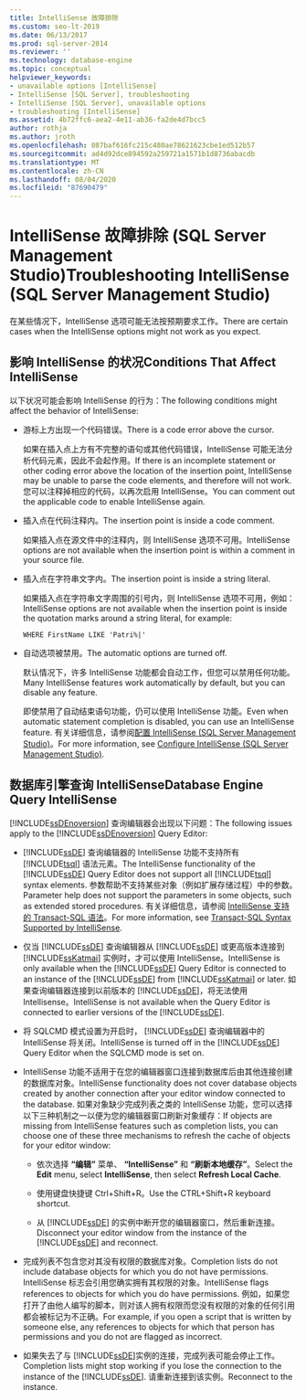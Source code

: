 ```yaml
---
title: IntelliSense 故障排除
ms.custom: seo-lt-2019
ms.date: 06/13/2017
ms.prod: sql-server-2014
ms.reviewer: ''
ms.technology: database-engine
ms.topic: conceptual
helpviewer_keywords:
- unavailable options [IntelliSense]
- IntelliSense [SQL Server], troubleshooting
- IntelliSense [SQL Server], unavailable options
- troubleshooting [IntelliSense]
ms.assetid: 4b72ffc6-aea2-4e11-ab36-fa2de4d7bcc5
author: rothja
ms.author: jroth
ms.openlocfilehash: 087baf616fc215c480ae78621623cbe1ed512b57
ms.sourcegitcommit: ad4d92dce894592a259721a1571b1d8736abacdb
ms.translationtype: MT
ms.contentlocale: zh-CN
ms.lasthandoff: 08/04/2020
ms.locfileid: "87690479"
---
```

# <a name="troubleshooting-intellisense-sql-server-management-studio"></a><span data-ttu-id="5c160-102">IntelliSense 故障排除 (SQL Server Management Studio)</span><span class="sxs-lookup"><span data-stu-id="5c160-102">Troubleshooting IntelliSense (SQL Server Management Studio)</span></span>
  <span data-ttu-id="5c160-103">在某些情况下，IntelliSense 选项可能无法按预期要求工作。</span><span class="sxs-lookup"><span data-stu-id="5c160-103">There are certain cases when the IntelliSense options might not work as you expect.</span></span>  
  
## <a name="conditions-that-affect-intellisense"></a><span data-ttu-id="5c160-104">影响 IntelliSense 的状况</span><span class="sxs-lookup"><span data-stu-id="5c160-104">Conditions That Affect IntelliSense</span></span>  
 <span data-ttu-id="5c160-105">以下状况可能会影响 IntelliSense 的行为：</span><span class="sxs-lookup"><span data-stu-id="5c160-105">The following conditions might affect the behavior of IntelliSense:</span></span>  
  
-   <span data-ttu-id="5c160-106">游标上方出现一个代码错误。</span><span class="sxs-lookup"><span data-stu-id="5c160-106">There is a code error above the cursor.</span></span>  
  
     <span data-ttu-id="5c160-107">如果在插入点上方有不完整的语句或其他代码错误，IntelliSense 可能无法分析代码元素，因此不会起作用。</span><span class="sxs-lookup"><span data-stu-id="5c160-107">If there is an incomplete statement or other coding error above the location of the insertion point, IntelliSense may be unable to parse the code elements, and therefore will not work.</span></span> <span data-ttu-id="5c160-108">您可以注释掉相应的代码，以再次启用 IntelliSense。</span><span class="sxs-lookup"><span data-stu-id="5c160-108">You can comment out the applicable code to enable IntelliSense again.</span></span>  
  
-   <span data-ttu-id="5c160-109">插入点在代码注释内。</span><span class="sxs-lookup"><span data-stu-id="5c160-109">The insertion point is inside a code comment.</span></span>  
  
     <span data-ttu-id="5c160-110">如果插入点在源文件中的注释内，则 IntelliSense 选项不可用。</span><span class="sxs-lookup"><span data-stu-id="5c160-110">IntelliSense options are not available when the insertion point is within a comment in your source file.</span></span>  
  
-   <span data-ttu-id="5c160-111">插入点在字符串文字内。</span><span class="sxs-lookup"><span data-stu-id="5c160-111">The insertion point is inside a string literal.</span></span>  
  
     <span data-ttu-id="5c160-112">如果插入点在字符串文字周围的引号内，则 IntelliSense 选项不可用，例如：</span><span class="sxs-lookup"><span data-stu-id="5c160-112">IntelliSense options are not available when the insertion point is inside the quotation marks around a string literal, for example:</span></span>  
  
     `WHERE FirstName LIKE 'Patri%|'`  
  
-   <span data-ttu-id="5c160-113">自动选项被禁用。</span><span class="sxs-lookup"><span data-stu-id="5c160-113">The automatic options are turned off.</span></span>  
  
     <span data-ttu-id="5c160-114">默认情况下，许多 IntelliSense 功能都会自动工作，但您可以禁用任何功能。</span><span class="sxs-lookup"><span data-stu-id="5c160-114">Many IntelliSense features work automatically by default, but you can disable any feature.</span></span>  
  
     <span data-ttu-id="5c160-115">即使禁用了自动结束语句功能，仍可以使用 IntelliSense 功能。</span><span class="sxs-lookup"><span data-stu-id="5c160-115">Even when automatic statement completion is disabled, you can use an IntelliSense feature.</span></span> <span data-ttu-id="5c160-116">有关详细信息，请参阅[配置 IntelliSense (SQL Server Management Studio)](configure-intellisense-sql-server-management-studio.md)。</span><span class="sxs-lookup"><span data-stu-id="5c160-116">For more information, see [Configure IntelliSense &#40;SQL Server Management Studio&#41;](configure-intellisense-sql-server-management-studio.md).</span></span>  
  
## <a name="database-engine-query-intellisense"></a><span data-ttu-id="5c160-117">数据库引擎查询 IntelliSense</span><span class="sxs-lookup"><span data-stu-id="5c160-117">Database Engine Query IntelliSense</span></span>  
 <span data-ttu-id="5c160-118">[!INCLUDE[ssDEnoversion](../../includes/ssdenoversion-md.md)] 查询编辑器会出现以下问题：</span><span class="sxs-lookup"><span data-stu-id="5c160-118">The following issues apply to the [!INCLUDE[ssDEnoversion](../../includes/ssdenoversion-md.md)] Query Editor:</span></span>  
  
-   <span data-ttu-id="5c160-119">[!INCLUDE[ssDE](../../includes/ssde-md.md)] 查询编辑器的 IntelliSense 功能不支持所有 [!INCLUDE[tsql](../../includes/tsql-md.md)] 语法元素。</span><span class="sxs-lookup"><span data-stu-id="5c160-119">The IntelliSense functionality of the [!INCLUDE[ssDE](../../includes/ssde-md.md)] Query Editor does not support all [!INCLUDE[tsql](../../includes/tsql-md.md)] syntax elements.</span></span> <span data-ttu-id="5c160-120">参数帮助不支持某些对象（例如扩展存储过程）中的参数。</span><span class="sxs-lookup"><span data-stu-id="5c160-120">Parameter help does not support the parameters in some objects, such as extended stored procedures.</span></span> <span data-ttu-id="5c160-121">有关详细信息，请参阅 [IntelliSense 支持的 Transact-SQL 语法](transact-sql-syntax-supported-by-intellisense.md)。</span><span class="sxs-lookup"><span data-stu-id="5c160-121">For more information, see [Transact-SQL Syntax Supported by IntelliSense](transact-sql-syntax-supported-by-intellisense.md).</span></span>  
  
-   <span data-ttu-id="5c160-122">仅当 [!INCLUDE[ssDE](../../includes/ssde-md.md)] 查询编辑器从 [!INCLUDE[ssDE](../../includes/ssde-md.md)] 或更高版本连接到 [!INCLUDE[ssKatmai](../../includes/sskatmai-md.md)] 实例时，才可以使用 IntelliSense。</span><span class="sxs-lookup"><span data-stu-id="5c160-122">IntelliSense is only available when the [!INCLUDE[ssDE](../../includes/ssde-md.md)] Query Editor is connected to an instance of the [!INCLUDE[ssDE](../../includes/ssde-md.md)] from [!INCLUDE[ssKatmai](../../includes/sskatmai-md.md)] or later.</span></span> <span data-ttu-id="5c160-123">如果查询编辑器连接到以前版本的 [!INCLUDE[ssDE](../../includes/ssde-md.md)]，将无法使用 Intellisense。</span><span class="sxs-lookup"><span data-stu-id="5c160-123">IntelliSense is not available when the Query Editor is connected to earlier versions of the [!INCLUDE[ssDE](../../includes/ssde-md.md)].</span></span>  
  
-   <span data-ttu-id="5c160-124">将 SQLCMD 模式设置为开启时， [!INCLUDE[ssDE](../../includes/ssde-md.md)] 查询编辑器中的 IntelliSense 将关闭。</span><span class="sxs-lookup"><span data-stu-id="5c160-124">IntelliSense is turned off in the [!INCLUDE[ssDE](../../includes/ssde-md.md)] Query Editor when the SQLCMD mode is set on.</span></span>  
  
-   <span data-ttu-id="5c160-125">IntelliSense 功能不适用于在您的编辑器窗口连接到数据库后由其他连接创建的数据库对象。</span><span class="sxs-lookup"><span data-stu-id="5c160-125">IntelliSense functionality does not cover database objects created by another connection after your editor window connected to the database.</span></span> <span data-ttu-id="5c160-126">如果对象缺少完成列表之类的 IntelliSense 功能，您可以选择以下三种机制之一以便为您的编辑器窗口刷新对象缓存：</span><span class="sxs-lookup"><span data-stu-id="5c160-126">If objects are missing from IntelliSense features such as completion lists, you can choose one of these three mechanisms to refresh the cache of objects for your editor window:</span></span>  
  
    -   <span data-ttu-id="5c160-127">依次选择 **“编辑”** 菜单、 **“IntelliSense”** 和 **“刷新本地缓存”**。</span><span class="sxs-lookup"><span data-stu-id="5c160-127">Select the **Edit** menu, select **IntelliSense**, then select **Refresh Local Cache**.</span></span>  
  
    -   <span data-ttu-id="5c160-128">使用键盘快捷键 Ctrl+Shift+R。</span><span class="sxs-lookup"><span data-stu-id="5c160-128">Use the CTRL+Shift+R keyboard shortcut.</span></span>  
  
    -   <span data-ttu-id="5c160-129">从 [!INCLUDE[ssDE](../../includes/ssde-md.md)] 的实例中断开您的编辑器窗口，然后重新连接。</span><span class="sxs-lookup"><span data-stu-id="5c160-129">Disconnect your editor window from the instance of the [!INCLUDE[ssDE](../../includes/ssde-md.md)] and reconnect.</span></span>  
  
-   <span data-ttu-id="5c160-130">完成列表不包含您对其没有权限的数据库对象。</span><span class="sxs-lookup"><span data-stu-id="5c160-130">Completion lists do not include database objects for which you do not have permissions.</span></span> <span data-ttu-id="5c160-131">IntelliSense 标志会引用您确实拥有其权限的对象。</span><span class="sxs-lookup"><span data-stu-id="5c160-131">IntelliSense flags references to objects for which you do have permissions.</span></span> <span data-ttu-id="5c160-132">例如，如果您打开了由他人编写的脚本，则对该人拥有权限而您没有权限的对象的任何引用都会被标记为不正确。</span><span class="sxs-lookup"><span data-stu-id="5c160-132">For example, if you open a script that is written by someone else, any references to objects for which that person has permissions and you do not are flagged as incorrect.</span></span>  
  
-   <span data-ttu-id="5c160-133">如果失去了与 [!INCLUDE[ssDE](../../includes/ssde-md.md)]实例的连接，完成列表可能会停止工作。</span><span class="sxs-lookup"><span data-stu-id="5c160-133">Completion lists might stop working if you lose the connection to the instance of the [!INCLUDE[ssDE](../../includes/ssde-md.md)].</span></span> <span data-ttu-id="5c160-134">请重新连接到该实例。</span><span class="sxs-lookup"><span data-stu-id="5c160-134">Reconnect to the instance.</span></span>  
  
  
